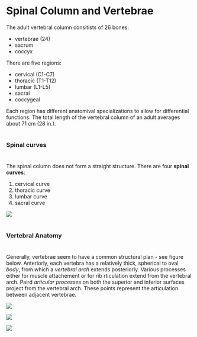 # Spinal Column and Vertebrae

The adult vertebral column consitists of 26 bones:
	
- vertebrae (24)
- sacrum
- coccyx
	
There are five regions: 

- cervical (C1-C7)
- thoracic (T1-T12)
- lumbar (L1-L5)
- sacral
- coccygeal
	
Each region has different anatomival specializations to allow for differential functions. The total length of the vertebral column of an adult averages about 71 cm (28 in.).

#
### Spinal curves
#
 The spinal column does not form a straight structure. There are four **spinal curves**: 
 
 1) cervical curve
 2) thoracic curve
 3) lumbar curve
 4) sacral curve
 
 ![ ](/hpc/mosa004/Sparc/Spine/docs/sparc.spine.notes/docs/figures/vertebralcolumn.jpg "The Vertebral Column")
 

#
### Vertebral Anatomy
#
Generally, vertebrae seem to have a common structural plan - see figure below. Anteriorly, each vertebra has a relatively thick, spherical to oval *body*, from which a *vertebral arch* extends posteriorly. Various processes either for muscle attachement or for rib rticulation extend from the vertebral arch. Paird *articular processes* on both the superior and inferior surfaces project from the vertebral arch. These points represent the articulation between adjacent vertebrae.

![ ](/hpc/mosa004/Sparc/Spine/docs/sparc.spine.notes/docs/figures/vertebralanatomy_a.jpg  "Vertebral Anatomy a")

![ ](/hpc/mosa004/Sparc/Spine/docs/sparc.spine.notes/docs/figures/vertebralanatomy_b.jpg  "Vertebral Anatomy b")


![ ](/hpc/mosa004/Sparc/Spine/docs/sparc.spine.notes/docs/figures/vertebralanatomy_c.jpg "Vertebral Anatomy c" )